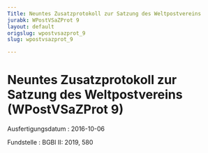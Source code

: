 ```yaml
---
Title: Neuntes Zusatzprotokoll zur Satzung des Weltpostvereins
jurabk: WPostVSaZProt 9
layout: default
origslug: wpostvsazprot_9
slug: wpostvsazprot_9

---
```


# Neuntes Zusatzprotokoll zur Satzung des Weltpostvereins (WPostVSaZProt 9)

Ausfertigungsdatum
:   2016-10-06

Fundstelle
:   BGBl II: 2019, 580

